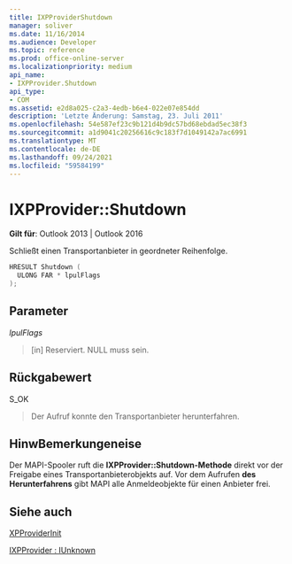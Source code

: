 ```yaml
---
title: IXPProviderShutdown
manager: soliver
ms.date: 11/16/2014
ms.audience: Developer
ms.topic: reference
ms.prod: office-online-server
ms.localizationpriority: medium
api_name:
- IXPProvider.Shutdown
api_type:
- COM
ms.assetid: e2d8a025-c2a3-4edb-b6e4-022e07e854dd
description: 'Letzte Änderung: Samstag, 23. Juli 2011'
ms.openlocfilehash: 54e587ef23c9b121d4b9dc57bd68ebdad5ec38f3
ms.sourcegitcommit: a1d9041c20256616c9c183f7d1049142a7ac6991
ms.translationtype: MT
ms.contentlocale: de-DE
ms.lasthandoff: 09/24/2021
ms.locfileid: "59584199"
---
```

# <a name="ixpprovidershutdown"></a>IXPProvider::Shutdown

  
  
**Gilt für**: Outlook 2013 | Outlook 2016 
  
Schließt einen Transportanbieter in geordneter Reihenfolge.
  
```cpp
HRESULT Shutdown (
  ULONG FAR * lpulFlags
);
```

## <a name="parameters"></a>Parameter

 _lpulFlags_
  
> [in] Reserviert. NULL muss sein.
    
## <a name="return-value"></a>Rückgabewert

S_OK 
  
> Der Aufruf konnte den Transportanbieter herunterfahren.
    
## <a name="remarks"></a>HinwBemerkungeneise

Der MAPI-Spooler ruft die **IXPProvider::Shutdown-Methode** direkt vor der Freigabe eines Transportanbieterobjekts auf. Vor dem Aufrufen **des Herunterfahrens** gibt MAPI alle Anmeldeobjekte für einen Anbieter frei.
  
## <a name="see-also"></a>Siehe auch



[XPProviderInit](xpproviderinit.md)
  
[IXPProvider : IUnknown](ixpprovideriunknown.md)

